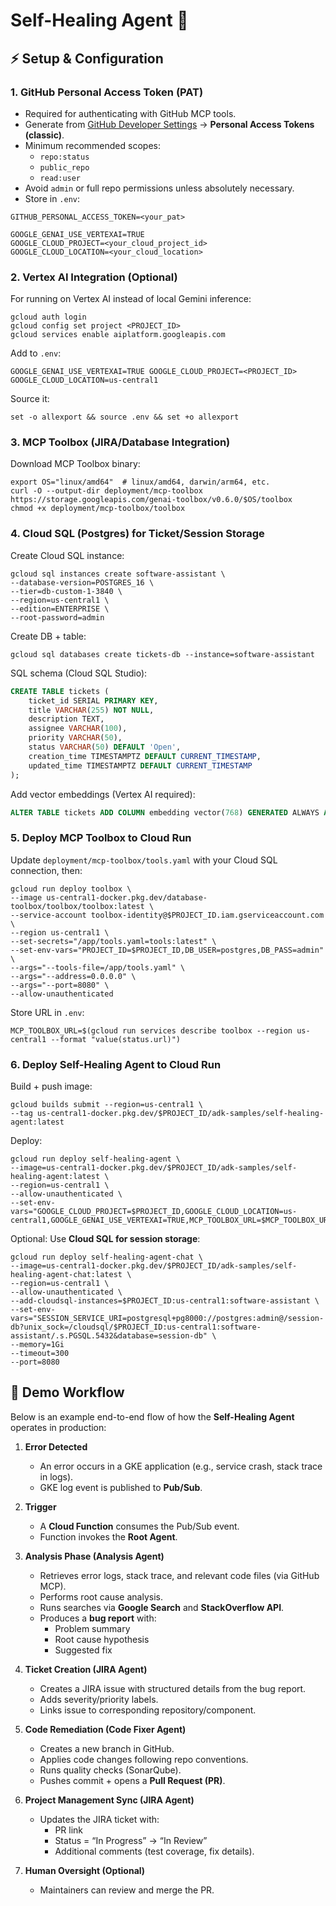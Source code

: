 # Self-Healing Agent 🤖

## ⚡ Setup & Configuration

### 1. GitHub Personal Access Token (PAT)

- Required for authenticating with GitHub MCP tools.
- Generate from [GitHub Developer Settings](https://github.com/settings/tokens?utm_source=chatgpt.com) → **Personal Access Tokens (classic)**.
- Minimum recommended scopes:
    - `repo:status`
    - `public_repo`
    - `read:user`
- Avoid `admin` or full repo permissions unless absolutely necessary.
- Store in `.env`:

```env
GITHUB_PERSONAL_ACCESS_TOKEN=<your_pat>

GOOGLE_GENAI_USE_VERTEXAI=TRUE
GOOGLE_CLOUD_PROJECT=<your_cloud_project_id>
GOOGLE_CLOUD_LOCATION=<your_cloud_location>
```

### 2. Vertex AI Integration (Optional)

For running on Vertex AI instead of local Gemini inference:

```shell
gcloud auth login 
gcloud config set project <PROJECT_ID> 
gcloud services enable aiplatform.googleapis.com
```

Add to `.env`:

```env
GOOGLE_GENAI_USE_VERTEXAI=TRUE GOOGLE_CLOUD_PROJECT=<PROJECT_ID> 
GOOGLE_CLOUD_LOCATION=us-central1
```

Source it:

```shell
set -o allexport && source .env && set +o allexport
```

### 3. MCP Toolbox (JIRA/Database Integration)

Download MCP Toolbox binary:

```shell
export OS="linux/amd64"  # linux/amd64, darwin/arm64, etc. 
curl -O --output-dir deployment/mcp-toolbox https://storage.googleapis.com/genai-toolbox/v0.6.0/$OS/toolbox 
chmod +x deployment/mcp-toolbox/toolbox
```

### 4. Cloud SQL (Postgres) for Ticket/Session Storage

Create Cloud SQL instance:

```shell
gcloud sql instances create software-assistant \
--database-version=POSTGRES_16 \
--tier=db-custom-1-3840 \
--region=us-central1 \
--edition=ENTERPRISE \
--root-password=admin
```

Create DB + table:

```shell
gcloud sql databases create tickets-db --instance=software-assistant
```

SQL schema (Cloud SQL Studio):

```sql
CREATE TABLE tickets (     
	ticket_id SERIAL PRIMARY KEY,     
	title VARCHAR(255) NOT NULL,     
	description TEXT,     
	assignee VARCHAR(100),     
	priority VARCHAR(50),     
	status VARCHAR(50) DEFAULT 'Open',     
	creation_time TIMESTAMPTZ DEFAULT CURRENT_TIMESTAMP,     
	updated_time TIMESTAMPTZ DEFAULT CURRENT_TIMESTAMP 
);
```

Add vector embeddings (Vertex AI required):

```sql
ALTER TABLE tickets ADD COLUMN embedding vector(768) GENERATED ALWAYS AS    (embedding('text-embedding-005', description)) STORED;
```

### 5. Deploy MCP Toolbox to Cloud Run

Update `deployment/mcp-toolbox/tools.yaml` with your Cloud SQL connection, then:

```shell
gcloud run deploy toolbox \   
--image us-central1-docker.pkg.dev/database-toolbox/toolbox/toolbox:latest \   
--service-account toolbox-identity@$PROJECT_ID.iam.gserviceaccount.com \   
--region us-central1 \   
--set-secrets="/app/tools.yaml=tools:latest" \   
--set-env-vars="PROJECT_ID=$PROJECT_ID,DB_USER=postgres,DB_PASS=admin" \   
--args="--tools-file=/app/tools.yaml" \   
--args="--address=0.0.0.0" \   
--args="--port=8080" \   
--allow-unauthenticated
```

Store URL in `.env`:

```shell
MCP_TOOLBOX_URL=$(gcloud run services describe toolbox --region us-central1 --format "value(status.url)")
```

### 6. Deploy Self-Healing Agent to Cloud Run

Build + push image:

```shell
gcloud builds submit --region=us-central1 \   
--tag us-central1-docker.pkg.dev/$PROJECT_ID/adk-samples/self-healing-agent:latest
```

Deploy:

```shell
gcloud run deploy self-healing-agent \   
--image=us-central1-docker.pkg.dev/$PROJECT_ID/adk-samples/self-healing-agent:latest \   
--region=us-central1 \   
--allow-unauthenticated \   
--set-env-vars="GOOGLE_CLOUD_PROJECT=$PROJECT_ID,GOOGLE_CLOUD_LOCATION=us-central1,GOOGLE_GENAI_USE_VERTEXAI=TRUE,MCP_TOOLBOX_URL=$MCP_TOOLBOX_URL,GITHUB_PERSONAL_ACCESS_TOKEN=$GITHUB_PERSONAL_ACCESS_TOKEN"
```

Optional: Use **Cloud SQL for session storage**:

```shell
gcloud run deploy self-healing-agent-chat \   
--image=us-central1-docker.pkg.dev/$PROJECT_ID/adk-samples/self-healing-agent-chat:latest \   
--region=us-central1 \   
--allow-unauthenticated \   
--add-cloudsql-instances=$PROJECT_ID:us-central1:software-assistant \   
--set-env-vars="SESSION_SERVICE_URI=postgresql+pg8000://postgres:admin@/session-db?unix_sock=/cloudsql/$PROJECT_ID:us-central1:software-assistant/.s.PGSQL.5432&database=session-db" \   
--memory=1Gi 
--timeout=300 
--port=8080
```

## 🎥 Demo Workflow

Below is an example end-to-end flow of how the **Self-Healing Agent** operates in production:

1. **Error Detected**
    - An error occurs in a GKE application (e.g., service crash, stack trace in logs).
    - GKE log event is published to **Pub/Sub**.
        
2. **Trigger**
    - A **Cloud Function** consumes the Pub/Sub event.
    - Function invokes the **Root Agent**.
        
3. **Analysis Phase (Analysis Agent)**
    - Retrieves error logs, stack trace, and relevant code files (via GitHub MCP).
    - Performs root cause analysis.
    - Runs searches via **Google Search** and **StackOverflow API**.
    - Produces a **bug report** with:
        - Problem summary
        - Root cause hypothesis
        - Suggested fix
            
4. **Ticket Creation (JIRA Agent)**
    - Creates a JIRA issue with structured details from the bug report.
    - Adds severity/priority labels.
    - Links issue to corresponding repository/component.
        
5. **Code Remediation (Code Fixer Agent)**
    - Creates a new branch in GitHub.
    - Applies code changes following repo conventions.
    - Runs quality checks (SonarQube).
    - Pushes commit + opens a **Pull Request (PR)**.
        
6. **Project Management Sync (JIRA Agent)**
    - Updates the JIRA ticket with:
        - PR link
        - Status = “In Progress” → “In Review”
        - Additional comments (test coverage, fix details).
            
7. **Human Oversight (Optional)**
    - Maintainers can review and merge the PR.
        
